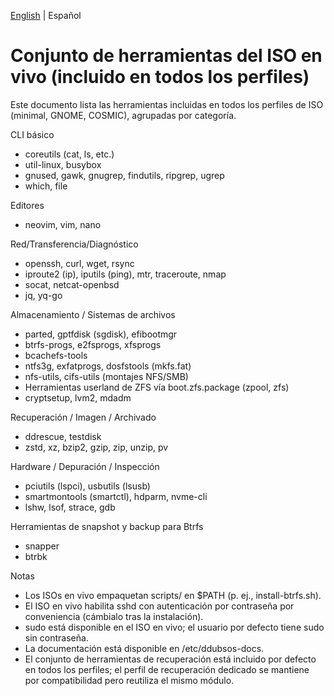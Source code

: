 <!--
Autor: Don Williams (aka ddubs)
Creado: 2025-08-27
Proyecto: https://github.com/dwilliam62/nix-iso
-->

[English](./Tools-Included.md) | Español

# Conjunto de herramientas del ISO en vivo (incluido en todos los perfiles)

Este documento lista las herramientas incluidas en todos los perfiles de ISO (minimal, GNOME, COSMIC), agrupadas por categoría.

CLI básico
- coreutils (cat, ls, etc.)
- util-linux, busybox
- gnused, gawk, gnugrep, findutils, ripgrep, ugrep
- which, file

Editores
- neovim, vim, nano

Red/Transferencia/Diagnóstico
- openssh, curl, wget, rsync
- iproute2 (ip), iputils (ping), mtr, traceroute, nmap
- socat, netcat-openbsd
- jq, yq-go

Almacenamiento / Sistemas de archivos
- parted, gptfdisk (sgdisk), efibootmgr
- btrfs-progs, e2fsprogs, xfsprogs
- bcachefs-tools
- ntfs3g, exfatprogs, dosfstools (mkfs.fat)
- nfs-utils, cifs-utils (montajes NFS/SMB)
- Herramientas userland de ZFS vía boot.zfs.package (zpool, zfs)
- cryptsetup, lvm2, mdadm

Recuperación / Imagen / Archivado
- ddrescue, testdisk
- zstd, xz, bzip2, gzip, zip, unzip, pv

Hardware / Depuración / Inspección
- pciutils (lspci), usbutils (lsusb)
- smartmontools (smartctl), hdparm, nvme-cli
- lshw, lsof, strace, gdb

Herramientas de snapshot y backup para Btrfs
- snapper
- btrbk

Notas
- Los ISOs en vivo empaquetan scripts/ en $PATH (p. ej., install-btrfs.sh).
- El ISO en vivo habilita sshd con autenticación por contraseña por conveniencia (cámbialo tras la instalación).
- sudo está disponible en el ISO en vivo; el usuario por defecto tiene sudo sin contraseña.
- La documentación está disponible en /etc/ddubsos-docs.
- El conjunto de herramientas de recuperación está incluido por defecto en todos los perfiles; el perfil de recuperación dedicado se mantiene por compatibilidad pero reutiliza el mismo módulo.

